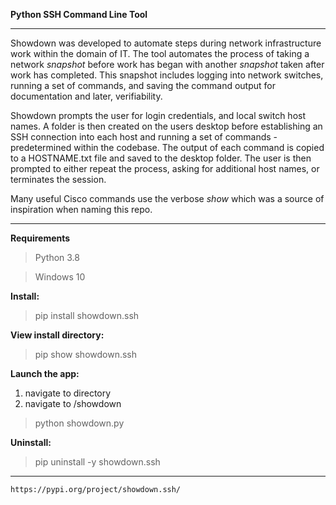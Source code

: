 **Python SSH Command Line Tool**
___

Showdown was developed to automate steps during network infrastructure work within the domain of IT. The tool automates the process of taking a network *snapshot* before work has began with another *snapshot* taken after work has completed. This snapshot includes logging into network switches, running a set of commands, and saving the command output for documentation and later, verifiability.

Showdown prompts the user for login credentials, and local switch host names. A folder is then created on the users desktop before establishing an SSH connection into each host and running a set of commands - predetermined within the codebase. The output of each command is copied to a HOSTNAME.txt file and saved to the desktop folder. The user is then prompted to either repeat the process, asking for additional host names, or terminates the session.

Many useful Cisco commands use the verbose *show* which was a source of inspiration when naming this repo.
___

**Requirements**
>Python 3.8

>Windows 10

**Install:**

>pip install showdown.ssh

**View install directory:**

>pip show showdown.ssh

**Launch the app:**

1. navigate to directory 
2. navigate to /showdown
>python showdown.py

**Uninstall:**

>pip uninstall -y showdown.ssh
___

`https://pypi.org/project/showdown.ssh/`
